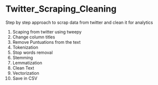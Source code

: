 # Twitter_Scraping_Cleaning
Step by step approach to scrap data from twitter and clean it for analytics
 1. Scaping from twitter using tweepy
 2. Change column titles
 3. Remove Puntuations from the text
 4. Tokenization
 5. Stop words removal
 6. Stemming
 7. Lemmatization
 8. Clean Text
 9. Vectorization
 10. Save in CSV
 
